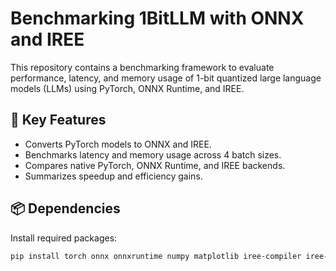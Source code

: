 # Benchmarking 1BitLLM with ONNX and IREE

This repository contains a benchmarking framework to evaluate performance, latency, and memory usage of 1-bit quantized large language models (LLMs) using PyTorch, ONNX Runtime, and IREE.

## 🧪 Key Features
- Converts PyTorch models to ONNX and IREE.
- Benchmarks latency and memory usage across 4 batch sizes.
- Compares native PyTorch, ONNX Runtime, and IREE backends.
- Summarizes speedup and efficiency gains.

## 📦 Dependencies

Install required packages:

```bash
pip install torch onnx onnxruntime numpy matplotlib iree-compiler iree-runtime
